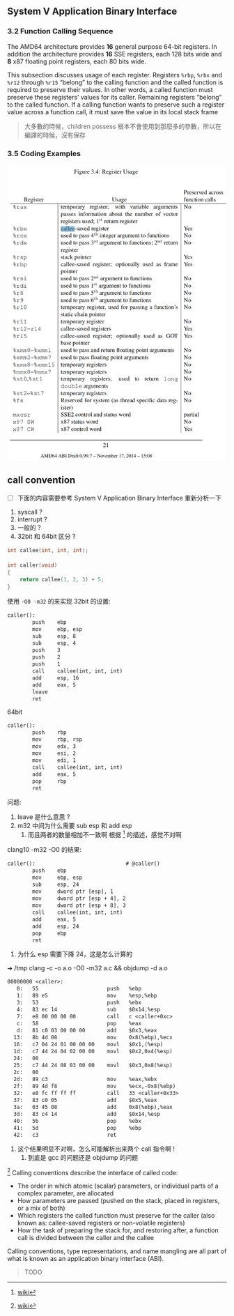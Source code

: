 ## System V Application Binary Interface

### 3.2 Function Calling Sequence
The AMD64 architecture provides **16** general purpose 64-bit registers.
In addition the architecture provides **16** SSE registers, each 128 bits wide
and **8** x87 floating point registers, each 80 bits wide. 

This subsection discusses usage of each register. Registers `%rbp`, `%rbx` and
`%r12` through `%r15` “belong” to the calling function and the called function is
required to preserve their values. In other words, a called function must preserve
these registers’ values for its caller. Remaining registers “belong” to the called
function. If a calling function wants to preserve such a register value across a function call, it must save the value in its local stack frame

> 大多數的時候，children possess 根本不會使用到那麼多的參數，所以在編譯的時候，沒有保存

### 3.5 Coding Examples
![](./img/abi-3.4.png)

## call convention
- [ ] 下面的内容需要参考 System V Application Binary Interface 重新分析一下

1. syscall ?
2. interrupt ? 
3. 一般的 ?
4. 32bit 和 64bit 区分 ?

```c
int callee(int, int, int);

int caller(void)
{
	return callee(1, 2, 3) + 5;
}   
```

使用 `-O0 -m32` 的来实现 32bit 的设置:

```
caller():
        push    ebp
        mov     ebp, esp
        sub     esp, 8
        sub     esp, 4
        push    3
        push    2
        push    1
        call    callee(int, int, int)
        add     esp, 16
        add     eax, 5
        leave
        ret
```

64bit
```
caller():
        push    rbp
        mov     rbp, rsp
        mov     edx, 3
        mov     esi, 2
        mov     edi, 1
        call    callee(int, int, int)
        add     eax, 5
        pop     rbp
        ret
```

问题:
1. leave 是什么意思 ?
2. m32 中间为什么需要 sub esp 和 add esp
    1. 而且两者的数量相加不一致啊 根据 [^1] 的描述，感觉不对啊


clang10 -m32 -O0 的结果:
```
caller():                             # @caller()
        push    ebp
        mov     ebp, esp
        sub     esp, 24
        mov     dword ptr [esp], 1
        mov     dword ptr [esp + 4], 2
        mov     dword ptr [esp + 8], 3
        call    callee(int, int, int)
        add     eax, 5
        add     esp, 24
        pop     ebp
        ret
```
1. 为什么 esp 需要下降 24，这是怎么计算的



➜  /tmp clang -c -o a.o  -O0 -m32 a.c && objdump -d a.o
```
00000000 <caller>:
   0:   55                      push   %ebp
   1:   89 e5                   mov    %esp,%ebp
   3:   53                      push   %ebx
   4:   83 ec 14                sub    $0x14,%esp
   7:   e8 00 00 00 00          call   c <caller+0xc>
   c:   58                      pop    %eax
   d:   81 c0 03 00 00 00       add    $0x3,%eax
  13:   8b 4d 08                mov    0x8(%ebp),%ecx
  16:   c7 04 24 01 00 00 00    movl   $0x1,(%esp)
  1d:   c7 44 24 04 02 00 00    movl   $0x2,0x4(%esp)
  24:   00
  25:   c7 44 24 08 03 00 00    movl   $0x3,0x8(%esp)
  2c:   00
  2d:   89 c3                   mov    %eax,%ebx
  2f:   89 4d f8                mov    %ecx,-0x8(%ebp)
  32:   e8 fc ff ff ff          call   33 <caller+0x33>
  37:   83 c0 05                add    $0x5,%eax
  3a:   03 45 08                add    0x8(%ebp),%eax
  3d:   83 c4 14                add    $0x14,%esp
  40:   5b                      pop    %ebx
  41:   5d                      pop    %ebp
  42:   c3                      ret
```
1. 这个结果明显不对啊，怎么可能解析出来两个 call 指令啊 !
    1. 到底是 gcc 的问题还是 objdump 的问题

[^1]
Calling conventions describe the interface of called code:
- The order in which atomic (scalar) parameters, or individual parts of a complex parameter, are allocated
- How parameters are passed (pushed on the stack, placed in registers, or a mix of both)
- Which registers the called function must preserve for the caller (also known as: callee-saved registers or non-volatile registers)
- How the task of preparing the stack for, and restoring after, a function call is divided between the caller and the callee

Calling conventions, type representations, and name mangling are all part of what is known as an application binary interface (ABI).

> TODO

[^1]: [wiki](https://en.wikipedia.org/wiki/X86_calling_conventions)
